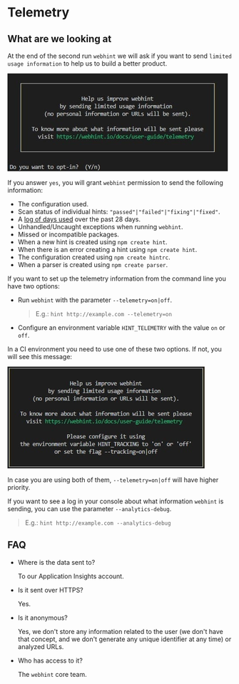 # Telemetry

## What are we looking at

At the end of the second run `webhint` we will ask if you want to
send `limited usage information` to help us to build a better product.

![Example output for the telemetry question](images/telemetryquestion.jpg)

If you answer `yes`, you will grant `webhint` permission to send the
following information:

* The configuration used.
* Scan status of individual hints: `"passed"|"failed"|"fixing"|"fixed"`.
* A [log of days used](https://github.com/webhintio/hint/issues/3056#issuecomment-538142964)
  over the past 28 days.
* Unhandled/Uncaught exceptions when running `webhint`.
* Missed or incompatible packages.
* When a new hint is created using `npm create hint`.
* When there is an error creating a hint using `npm create hint`.
* The configuration created using `npm create hintrc`.
* When a parser is created using `npm create parser`.

If you want to set up the telemetry information from the command line you
have two options:

* Run `webhint` with the parameter `--telemetry=on|off`.
  > E.g.: `hint http://example.com --telemetry=on`
* Configure an environment variable `HINT_TELEMETRY` with the
  value `on` or `off`.

In a CI environment you need to use one of these two options. If not,
you will see this message:

![Example output for the telemetry message](images/telemetrycimessage.jpg)

In case you are using both of them, `--telemetry=on|off` will have
higher priority.

If you want to see a log in your console about what information `webhint`
is sending, you can use the parameter `--analytics-debug`.

>E.g.: `hint http://example.com --analytics-debug`

## FAQ

* Where is the data sent to?

  To our Application Insights account.

* Is it sent over HTTPS?

  Yes.

* Is it anonymous?

  Yes, we don't store any information related to the user (we don't have
  that concept, and we don't generate any unique identifier at any time)
  or analyzed URLs.

* Who has access to it?

  The `webhint` core team.
